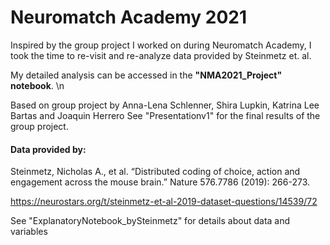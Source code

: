 # Neuromatch Academy 2021

Inspired by the group project I worked on during Neuromatch Academy, I took the time to re-visit and re-analyze data provided by Steinmetz et. al.

My detailed analysis can be accessed in the **"NMA2021_Project" notebook**.
\n

Based on group project by Anna-Lena Schlenner, Shira Lupkin, Katrina Lee Bartas and Joaquin Herrero
See "Presentationv1" for the final results of the group project.

#### Data provided by:

Steinmetz, Nicholas A., et al. “Distributed coding of choice, action and engagement across the mouse brain.” Nature 576.7786 (2019): 266-273.

https://neurostars.org/t/steinmetz-et-al-2019-dataset-questions/14539/72

See "ExplanatoryNotebook_bySteinmetz" for details about data and variables

